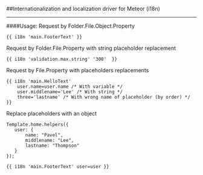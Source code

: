 ##Internationalization and localization driver for Meteor (i18n)

----

####Usage:
Request by Folder.File.Object.Property
```
{{ i18n 'main.FooterText' }}
```


Request by Folder.File.Property with string placeholder replacement
```
{{ i18n 'validation.max.string' '300'  }}
```


Request by File.Property with placeholders replacements
```
{{ i18n 'main.HelloText'
    user.name=user.name /* With variable */
    user.middlename='Lee' /* With string */
    three='lastname' /* With wrong name of placeholder (by order) */  }}
```


Replace placeholders with an object
```
Template.home.helpers({
   user: {
       name: "Pavel",
       middlename: "Lee",
       lastname: "Thompson"
   }
});

{{ i18n 'main.FooterText' user=user }}
```